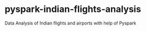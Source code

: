 # pyspark-indian-flights-analysis
Data Analysis of Indian flights and airports with help of Pyspark
